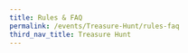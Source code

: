 ```yaml
---
title: Rules & FAQ
permalink: /events/Treasure-Hunt/rules-faq
third_nav_title: Treasure Hunt
---
```

